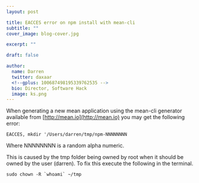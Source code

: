 ```yaml
---
layout: post

title: EACCES error on npm install with mean-cli 
subtitle: ""
cover_image: blog-cover.jpg

excerpt: ""

draft: false

author:
  name: Darren
  twitter: daxaar
  <!--gplus: 100687498195339762535 -->
  bio: Director, Software Hack
  image: ks.png
---
```


When generating a new mean application using the mean-cli generator available from [http://mean.io](http://mean.io) you may get the following error:

`EACCES, mkdir '/Users/darren/tmp/npm-NNNNNNNN`

Where NNNNNNNN is a random alpha numeric.

This is caused by the tmp folder being owned by root when it should be owned by the user (darren).  To fix this execute the following in the terminal.

```sudo chown -R `whoami` ~/tmp```

